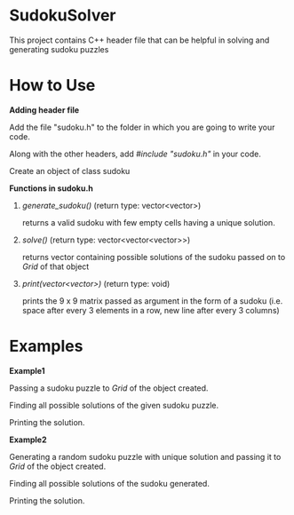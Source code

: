 # SudokuSolver

This project contains C++ header file that can be helpful in solving and generating sudoku puzzles

# How to Use

**Adding header file**

Add the file "sudoku.h" to the folder in which you are going to write your code.

Along with the other headers, add _#include "sudoku.h"_ in your code.

Create an object of class sudoku

**Functions in sudoku.h**

1. _generate_sudoku()_ (return type: vector<vector<int>>)
   
   returns a valid sudoku with few empty cells having a unique solution.
   
2. _solve()_ (return type: vector<vector<vector<int>>>)
   
   returns vector containing possible solutions of the sudoku passed on to _Grid_ of that object
   
3. _print(vector<vector<int>>)_ (return type: void)
   
   prints the 9 x 9 matrix passed as argument in the form of a sudoku (i.e. space after every 3 elements in a row, new line after every 3 columns)
# Examples

**Example1**

Passing a sudoku puzzle to _Grid_ of the object created.

Finding all possible solutions of the given sudoku puzzle.

Printing the solution.

**Example2**

Generating a random sudoku puzzle with unique solution and passing it to _Grid_ of the object created.

Finding all possible solutions of the sudoku generated.

Printing the solution.
